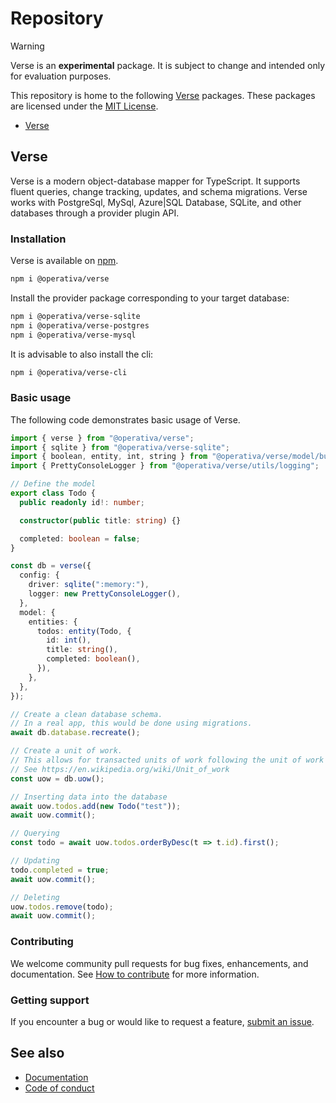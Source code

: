 # Repository

> [!WARNING]
> Verse is an **experimental** package. It is subject to change and intended only for evaluation purposes.

This repository is home to the following [Verse](http://about:blank/) packages. These packages are licensed under the [MIT License](LICENSE).

- [Verse](#verse)

## Verse

Verse is a modern object-database mapper for TypeScript. It supports fluent queries, change tracking, updates, and schema migrations. Verse works with PostgreSql, MySql, Azure|SQL Database, SQLite, and other databases through a provider plugin API.

### Installation

Verse is available on [npm](https://www.npmjs.com/package/@operativa/verse).

```bash
npm i @operativa/verse
```

Install the provider package corresponding to your target database:

```bash
npm i @operativa/verse-sqlite
npm i @operativa/verse-postgres
npm i @operativa/verse-mysql
```

It is advisable to also install the cli:

```bash
npm i @operativa/verse-cli
```

### Basic usage

The following code demonstrates basic usage of Verse.

```ts include ./apps/snippets/src/basic.ts
import { verse } from "@operativa/verse";
import { sqlite } from "@operativa/verse-sqlite";
import { boolean, entity, int, string } from "@operativa/verse/model/builder";
import { PrettyConsoleLogger } from "@operativa/verse/utils/logging";

// Define the model
export class Todo {
  public readonly id!: number;

  constructor(public title: string) {}

  completed: boolean = false;
}

const db = verse({
  config: {
    driver: sqlite(":memory:"),
    logger: new PrettyConsoleLogger(),
  },
  model: {
    entities: {
      todos: entity(Todo, {
        id: int(),
        title: string(),
        completed: boolean(),
      }),
    },
  },
});

// Create a clean database schema.
// In a real app, this would be done using migrations.
await db.database.recreate();

// Create a unit of work.
// This allows for transacted units of work following the unit of work pattern.
// See https://en.wikipedia.org/wiki/Unit_of_work
const uow = db.uow();

// Inserting data into the database
await uow.todos.add(new Todo("test"));
await uow.commit();

// Querying
const todo = await uow.todos.orderByDesc(t => t.id).first();

// Updating
todo.completed = true;
await uow.commit();

// Deleting
uow.todos.remove(todo);
await uow.commit();
```

### Contributing

We welcome community pull requests for bug fixes, enhancements, and documentation. See [How to contribute](./CONTRIBUTING.md) for more information.

### Getting support

If you encounter a bug or would like to request a feature, [submit an issue](https://github.com/operativa-dev/verse/issues/new/choose).

## See also

- [Documentation](https://about:blank/)
- [Code of conduct](CODE_OF_CONDUCT.md)
